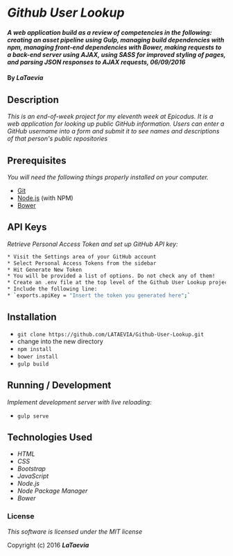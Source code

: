 # _Github User Lookup_

#### _A web application build as a review of competencies in the following: creating an asset pipeline using Gulp, managing build dependencies with npm, managing front-end dependencies with Bower, making requests to a back-end server using AJAX, using SASS for improved styling of pages, and parsing JSON responses to AJAX requests, 06/09/2016_

#### By _**LaTaevia**_

## Description

_This is an end-of-week project for my eleventh week at Epicodus. It is a web application for looking up public GitHub information. Users can enter a GitHub username into a form and submit it to see names and descriptions of that person's public repositories_

## Prerequisites

_You will need the following things properly installed on your computer._

* [Git](http://git-scm.com/)
* [Node.js](http://nodejs.org/) (with NPM)
* [Bower](http://bower.io/)	

## API Keys
_Retrieve Personal Access Token and set up GitHub API key:_
```sh
* Visit the Settings area of your GitHub account
* Select Personal Access Tokens from the sidebar
* Hit Generate New Token
* You will be provided a list of options. Do not check any of them!
* Create an .env file at the top level of the Github User Lookup project directory
* Include the following line:
* `exports.apiKey = "Insert the token you generated here";`
```

## Installation

* `git clone https://github.com/LATAEVIA/Github-User-Lookup.git`
* change into the new directory
* `npm install`
* `bower install`
* `gulp build`

## Running / Development

_Implement development server with live reloading:_
* `gulp serve`

## Technologies Used

* _HTML_
* _CSS_
* _Bootstrap_
* _JavaScript_
* _Node.js_
* _Node Package Manager_
* _Bower_

### License

*This software is licensed under the MIT license*

Copyright (c) 2016 **_LaTaevia_**

